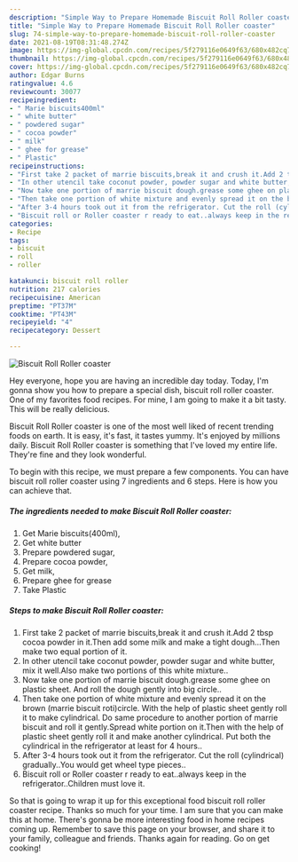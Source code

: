 ```yaml
---
description: "Simple Way to Prepare Homemade Biscuit Roll Roller coaster"
title: "Simple Way to Prepare Homemade Biscuit Roll Roller coaster"
slug: 74-simple-way-to-prepare-homemade-biscuit-roll-roller-coaster
date: 2021-08-19T08:31:48.274Z
image: https://img-global.cpcdn.com/recipes/5f279116e0649f63/680x482cq70/biscuit-roll-roller-coaster-recipe-main-photo.jpg
thumbnail: https://img-global.cpcdn.com/recipes/5f279116e0649f63/680x482cq70/biscuit-roll-roller-coaster-recipe-main-photo.jpg
cover: https://img-global.cpcdn.com/recipes/5f279116e0649f63/680x482cq70/biscuit-roll-roller-coaster-recipe-main-photo.jpg
author: Edgar Burns
ratingvalue: 4.6
reviewcount: 30077
recipeingredient:
- " Marie biscuits400ml"
- " white butter"
- " powdered sugar"
- " cocoa powder"
- " milk"
- " ghee for grease"
- " Plastic"
recipeinstructions:
- "First take 2 packet of marrie biscuits,break it and crush it.Add 2 tbsp cocoa powder in it.Then add some milk and make a tight dough...Then make two equal portion of it."
- "In other utencil take coconut powder, powder sugar and white butter, mix it well.Also make two portions of this white mixture.."
- "Now take one portion of marrie biscuit dough.grease some ghee on plastic sheet. And roll the dough gently into big circle.."
- "Then take one portion of white mixture and evenly spread it on the brown (marrie biscuit roti)circle. With the help of plastic sheet gently roll it to make cylindrical. Do same procedure to another portion of marrie biscuit and roll it gently.Spread white portion on it.Then with the help of plastic sheet gently roll it and make another cylindrical. Put both the cylindrical in the refrigerator at least for 4 hours.."
- "After 3-4 hours took out it from the refrigerator. Cut the roll (cylindrical) gradually..You would get wheel type pieces.."
- "Biscuit roll or Roller coaster r ready to eat..always keep in the refrigerator..Children must love it."
categories:
- Recipe
tags:
- biscuit
- roll
- roller

katakunci: biscuit roll roller 
nutrition: 217 calories
recipecuisine: American
preptime: "PT37M"
cooktime: "PT43M"
recipeyield: "4"
recipecategory: Dessert

---
```



![Biscuit Roll Roller coaster](https://img-global.cpcdn.com/recipes/5f279116e0649f63/680x482cq70/biscuit-roll-roller-coaster-recipe-main-photo.jpg)

Hey everyone, hope you are having an incredible day today. Today, I'm gonna show you how to prepare a special dish, biscuit roll roller coaster. One of my favorites food recipes. For mine, I am going to make it a bit tasty. This will be really delicious.



Biscuit Roll Roller coaster is one of the most well liked of recent trending foods on earth. It is easy, it's fast, it tastes yummy. It's enjoyed by millions daily. Biscuit Roll Roller coaster is something that I've loved my entire life. They're fine and they look wonderful.


To begin with this recipe, we must prepare a few components. You can have biscuit roll roller coaster using 7 ingredients and 6 steps. Here is how you can achieve that.

<!--inarticleads1-->

##### The ingredients needed to make Biscuit Roll Roller coaster:

1. Get  Marie biscuits(400ml),
1. Get  white butter
1. Prepare  powdered sugar,
1. Prepare  cocoa powder,
1. Get  milk,
1. Prepare  ghee for grease
1. Take  Plastic




<!--inarticleads2-->

##### Steps to make Biscuit Roll Roller coaster:

1. First take 2 packet of marrie biscuits,break it and crush it.Add 2 tbsp cocoa powder in it.Then add some milk and make a tight dough...Then make two equal portion of it.
1. In other utencil take coconut powder, powder sugar and white butter, mix it well.Also make two portions of this white mixture..
1. Now take one portion of marrie biscuit dough.grease some ghee on plastic sheet. And roll the dough gently into big circle..
1. Then take one portion of white mixture and evenly spread it on the brown (marrie biscuit roti)circle. With the help of plastic sheet gently roll it to make cylindrical. Do same procedure to another portion of marrie biscuit and roll it gently.Spread white portion on it.Then with the help of plastic sheet gently roll it and make another cylindrical. Put both the cylindrical in the refrigerator at least for 4 hours..
1. After 3-4 hours took out it from the refrigerator. Cut the roll (cylindrical) gradually..You would get wheel type pieces..
1. Biscuit roll or Roller coaster r ready to eat..always keep in the refrigerator..Children must love it.




So that is going to wrap it up for this exceptional food biscuit roll roller coaster recipe. Thanks so much for your time. I am sure that you can make this at home. There's gonna be more interesting food in home recipes coming up. Remember to save this page on your browser, and share it to your family, colleague and friends. Thanks again for reading. Go on get cooking!
